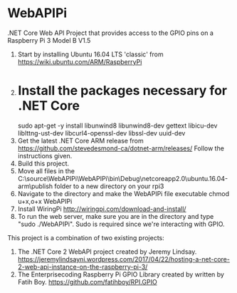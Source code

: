 # WebAPIPi
.NET Core Web API Project that provides access to the GPIO pins on a Raspberry Pi 3 Model B V1.5

1. Start by installing Ubuntu 16.04 LTS 'classic' from https://wiki.ubuntu.com/ARM/RaspberryPi
2. # Install the packages necessary for .NET Core
	sudo apt-get -y install libunwind8 libunwind8-dev gettext libicu-dev liblttng-ust-dev libcurl4-openssl-dev libssl-dev uuid-dev
3. 	Get the latest .NET Core ARM release from https://github.com/stevedesmond-ca/dotnet-arm/releases/  Follow the instructions given.
4. Build this project.
5. Move all files in the C:\source\WebAPIPi\WebAPIPi\bin\Debug\netcoreapp2.0\ubuntu.16.04-arm\publish folder to a new directory on your rpi3
6. Navigate to the directory and make the WebAPIPi file executable chmod u+x,o+x WebAPIPi
7. Install WiringPi http://wiringpi.com/download-and-install/
8. To run the web server, make sure you are in the directory and type "sudo ./WebAPIPi".  Sudo is required since we're interacting with GPIO.



This project is a combination of two existing projects:
1. The .NET Core 2 WebAPI project created by Jeremy Lindsay. https://jeremylindsayni.wordpress.com/2017/04/22/hosting-a-net-core-2-web-api-instance-on-the-raspberry-pi-3/
2. The Enterprisecoding Raspberry Pi GPIO Library created by written by Fatih Boy. https://github.com/fatihboy/RPI.GPIO
